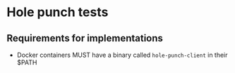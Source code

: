 # Hole punch tests

## Requirements for implementations

- Docker containers MUST have a binary called `hole-punch-client` in their $PATH
